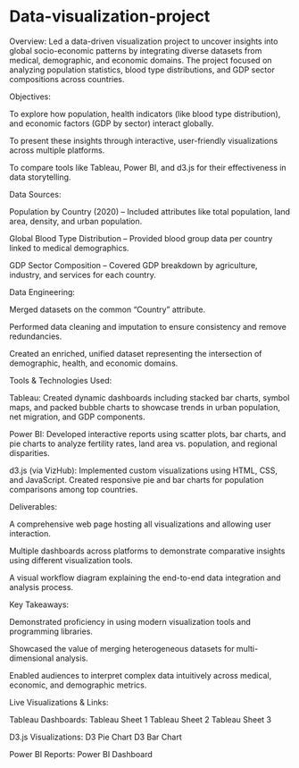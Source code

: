 # Data-visualization-project
Overview:
Led a data-driven visualization project to uncover insights into global socio-economic patterns by integrating diverse datasets from medical, demographic, and economic domains. The project focused on analyzing population statistics, blood type distributions, and GDP sector compositions across countries.

Objectives:

To explore how population, health indicators (like blood type distribution), and economic factors (GDP by sector) interact globally.

To present these insights through interactive, user-friendly visualizations across multiple platforms.

To compare tools like Tableau, Power BI, and d3.js for their effectiveness in data storytelling.

Data Sources:

Population by Country (2020) – Included attributes like total population, land area, density, and urban population.

Global Blood Type Distribution – Provided blood group data per country linked to medical demographics.

GDP Sector Composition – Covered GDP breakdown by agriculture, industry, and services for each country.

Data Engineering:

Merged datasets on the common “Country” attribute.

Performed data cleaning and imputation to ensure consistency and remove redundancies.

Created an enriched, unified dataset representing the intersection of demographic, health, and economic domains.

Tools & Technologies Used:

Tableau: Created dynamic dashboards including stacked bar charts, symbol maps, and packed bubble charts to showcase trends in urban population, net migration, and GDP components.

Power BI: Developed interactive reports using scatter plots, bar charts, and pie charts to analyze fertility rates, land area vs. population, and regional disparities.

d3.js (via VizHub): Implemented custom visualizations using HTML, CSS, and JavaScript. Created responsive pie and bar charts for population comparisons among top countries.

Deliverables:

A comprehensive web page hosting all visualizations and allowing user interaction.

Multiple dashboards across platforms to demonstrate comparative insights using different visualization tools.

A visual workflow diagram explaining the end-to-end data integration and analysis process.

Key Takeaways:

Demonstrated proficiency in using modern visualization tools and programming libraries.

Showcased the value of merging heterogeneous datasets for multi-dimensional analysis.

Enabled audiences to interpret complex data intuitively across medical, economic, and demographic metrics.

Live Visualizations & Links:

Tableau Dashboards:
Tableau Sheet 1
Tableau Sheet 2
Tableau Sheet 3

D3.js Visualizations:
D3 Pie Chart
D3 Bar Chart

Power BI Reports:
Power BI Dashboard

